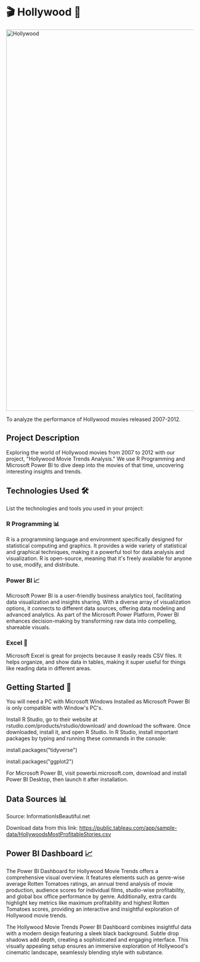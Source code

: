 # 🎬 Hollywood 🎥

<img width="1023" alt="Hollywood" src="https://github.com/SKR235235/Wealth-Of-Nations/assets/156097439/9f09426b-aaec-4530-83b8-10ef15f8b845">

To analyze the performance of Hollywood movies released 2007-2012.

## Project Description

Exploring the world of Hollywood movies from 2007 to 2012 with our project, "Hollywood Movie Trends Analysis." We use R Programming and Microsoft Power BI to dive deep into the movies of that time, uncovering interesting insights and trends.

## Technologies Used 🛠️

List the technologies and tools you used in your project:

### R Programming 📊
R is a programming language and environment specifically designed for statistical computing and graphics. It provides a wide variety of statistical and graphical techniques, making it a powerful tool for data analysis and visualization. R is open-source, meaning that it's freely available for anyone to use, modify, and distribute.

### Power BI 📈
Microsoft Power BI is a user-friendly business analytics tool, facilitating data visualization and insights sharing. With a diverse array of visualization options, it connects to different data sources, offering data modeling and advanced analytics. As part of the Microsoft Power Platform, Power BI enhances decision-making by transforming raw data into compelling, shareable visuals.

### Excel 📑
Microsoft Excel is great for projects because it easily reads CSV files. It helps organize, and show data in tables, making it super useful for things like reading data in different areas.


## Getting Started 🚀
You will need a PC with Microsoft Windows Installed as Microsoft Power BI is only compatible with Window's PC's.


Install R Studio, go to their website at rstudio.com/products/rstudio/download/ and download the software. Once downloaded, install it, and open R Studio. In R Studio, install important packages by typing and running these commands in the console:

install.packages("tidyverse")

install.packages("ggplot2")

For Microsoft Power BI, visit powerbi.microsoft.com, download and install Power BI Desktop, then launch it after installation.


## Data Sources 📊

Source: InformationIsBeautiful.net

Download data from this link: ​https://public.tableau.com/app/sample-data/HollywoodsMostProfitableStories.csv

## Power BI Dashboard 📈

The Power BI Dashboard for Hollywood Movie Trends offers a comprehensive visual overview. It features elements such as genre-wise average Rotten Tomatoes ratings, an annual trend analysis of movie production, audience scores for individual films, studio-wise profitability, and global box office performance by genre. Additionally, extra cards highlight key metrics like maximum profitability and highest Rotten Tomatoes scores, providing an interactive and insightful exploration of Hollywood movie trends.

The Hollywood Movie Trends Power BI Dashboard combines insightful data with a modern design featuring a sleek black background. Subtle drop shadows add depth, creating a sophisticated and engaging interface. This visually appealing setup ensures an immersive exploration of Hollywood's cinematic landscape, seamlessly blending style with substance.
